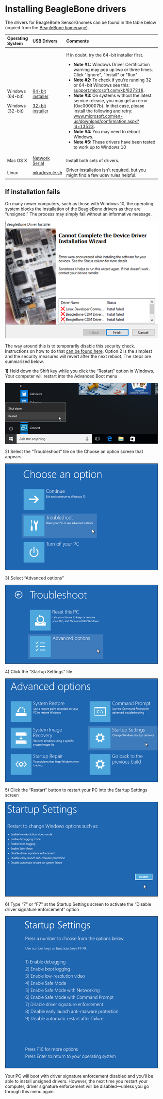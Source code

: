 # Installing BeagleBone drivers

The drivers for BeagleBone SensorGnomes can be found in the table below \(copied from the [BeagleBone homepage](http://beagleboard.org/getting-started)\). 

<table>
  <thead>
    <tr>
      <th style="text-align:left">Operating System</th>
      <th style="text-align:left">USB Drivers</th>
      <th style="text-align:left">Comments</th>
    </tr>
  </thead>
  <tbody>
    <tr>
      <td style="text-align:left">
        <p>Windows (64-bit)</p>
        <p></p>
        <p></p>
        <p></p>
        <p></p>
        <p>Windows (32-bit)</p>
      </td>
      <td style="text-align:left">
        <p><a href="https://beagleboard.org/static/Drivers/Windows/BONE_D64.exe">64-bit installer</a>
        </p>
        <p></p>
        <p></p>
        <p></p>
        <p></p>
        <p></p>
        <p><a href="https://beagleboard.org/static/Drivers/Windows/BONE_DRV.exe">32-bit installer</a>
        </p>
      </td>
      <td style="text-align:left">
        <p>If in doubt, try the 64-bit installer first.</p>
        <ul>
          <li><b>Note #1:</b> Windows Driver Certification warning may pop up two or
            three times. Click &quot;Ignore&quot;, &quot;Install&quot; or &quot;Run&quot;</li>
          <li><b>Note #2:</b> To check if you&apos;re running 32 or 64-bit Windows see
            this: <a href="https://support.microsoft.com/kb/827218">support.microsoft.com/kb/827218</a>.</li>
          <li><b>Note #3:</b> On systems without the latest service release, you may
            get an error (0xc000007b). In that case, please install the following and
            retry: <a href="https://www.microsoft.com/en-us/download/confirmation.aspx?id=13523">www.microsoft.com/en-us/download/confirmation.aspx?id=13523</a>.</li>
          <li><b>Note #4:</b> You may need to reboot Windows.</li>
          <li><b>Note #5:</b> These drivers have been tested to work up to Windows 10</li>
        </ul>
      </td>
    </tr>
    <tr>
      <td style="text-align:left">Mac OS X</td>
      <td style="text-align:left"><a href="https://beagleboard.org/static/Drivers/MacOSX/RNDIS/HoRNDIS.pkg">Network</a>
        <br
        /><a href="https://beagleboard.org/static/Drivers/MacOSX/FTDI/EnergiaFTDIDrivers2.2.18.pkg">Serial</a>
        <br
        />
      </td>
      <td style="text-align:left">Install both sets of drivers.</td>
    </tr>
    <tr>
      <td style="text-align:left">Linux</td>
      <td style="text-align:left"><a href="https://beagleboard.org/static/Drivers/Linux/FTDI/mkudevrule.sh">mkudevrule.sh</a>
      </td>
      <td style="text-align:left">Driver installation isn&apos;t required, but you might find a few udev
        rules helpful.</td>
    </tr>
  </tbody>
</table>

## If installation fails

On many newer computers, such as those with Windows 10, the operating system blocks the installation of the BeagleBone drivers as they are “unsigned.” The process may simply fail without an informative message.

![Driver installation may fail because the drivers are unsigned](../.gitbook/assets/drivererror.png)

The way around this is to temporarily disable this security check. Instructions on how to do that [can be found here](https://www.howtogeek.com/167723/how-to-disable-driver-signature-verification-on-64-bit-windows-8.1-so-that-you-can-install-unsigned-drivers/). Option 2 is the simplest and the security measures will revert after the next reboot. The steps are summarized below.

**1\)** Hold down the Shift key while you click the “Restart” option in Windows. Your computer will restart into the Advanced Boot menu

![](../.gitbook/assets/htg1.png)

2\) Select the “Troubleshoot” tile on the Choose an option screen that appears

![](../.gitbook/assets/htg2.png)

3\) Select “Advanced options”

![](../.gitbook/assets/htg3.png)

4\) Click the “Startup Settings” tile

![](../.gitbook/assets/htg4.png)

5\) Click the “Restart” button to restart your PC into the Startup Settings screen

![](../.gitbook/assets/htg5.png)

6\) Type “7” or “F7” at the Startup Settings screen to activate the “Disable driver signature enforcement” option

![](../.gitbook/assets/htg6.png)

Your PC will boot with driver signature enforcement disabled and you’ll be able to install unsigned drivers. However, the next time you restart your computer, driver signature enforcement will be disabled—unless you go through this menu again. 

